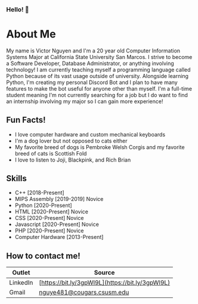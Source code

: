 ### Hello! 👋

# About Me
My name is Victor Nguyen and I'm a 20 year old Computer Information Systems Major at California State University San Marcos.  I strive to become a Software Developer, Database Administrator, or anything involving technology!  I am currently teaching myself a programming language called Python because of its vast usage outside of university.  Alongside learning Python, I'm creating my personal Discord Bot and I plan to have many features to make the bot useful for anyone other than myself.  I'm a full-time student meaning I'm not currently searching for a job but I do want to find an internship involving my major so I can gain more experience!

## Fun Facts!
- I love computer hardware and custom mechanical keyboards
- I'm a dog lover but not opposed to cats either
- My favorite breed of dogs is Pembroke Welsh Corgis and my favorite breed of cats is Scottish Fold
- I love to listen to Joji, Blackpink, and Rich Brian

## Skills
- C++ [2018-Present]
- MIPS Assembly [2019-2019] Novice
- Python [2020-Present] 
- HTML [2020-Present] Novice
- CSS [2020-Present] Novice
- Javascript [2020-Present] Novice
- PHP [2020-Present] Novice
- Computer Hardware [2013-Present]

## How to contact me!
| Outlet | Source |
| --------- | ---------- |
| LinkedIn | [https://bit.ly/3gpWl9L](https://bit.ly/3gpWl9L) |
| Gmail | nguye481@cougars.csusm.edu |

<!--
**VictorNguyen031900/VictorNguyen031900** is a ✨ _special_ ✨ repository because its `README.md` (this file) appears on your GitHub profile.

Here are some ideas to get you started:

- 🔭 I’m currently working on ...
- 🌱 I’m currently learning ...
- 👯 I’m looking to collaborate on ...
- 🤔 I’m looking for help with ...
- 💬 Ask me about ...
- 📫 How to reach me: ...
- 😄 Pronouns: ...
- ⚡ Fun fact: ...
-->
